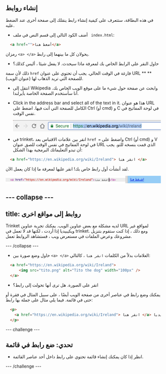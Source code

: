 ## إنشاء روابط

في هذه البطاقة، ستتعرف على كيفية إنشاء رابط ينقلك إلى صفحة أخرى عند الضغط عليه.

- أضف الكود التالي إلى قسم النص في ملف ` index.html`:

```html
  <a href="">أضغط هنا</a>
```

رمزان `<a> </a>` يحولان كل ما بينهما إلى رابط.

- حاول النقر على الرابط الخاص بك لمعرفة ماذا سيحدث. لا يفعل شيئا ، أليس كذلك؟

ذلك لأن سمة `href` فارغة في الوقت الحالي. يجب أن تحتوي على عنوان URL ** ** (عنوان الويب) للصفحة التي تريد الذهاب لها.

- انتقل إلى Wikipedia وابحث عن صفحة حول شيء ما على موقع الويب الخاص بك. أنا سأستخدم الصفحة الخاصة بأيرلندا.

- Click in the address bar and select all of the text in it. هذا هو عنوان URL الكامل للصفحة التي أنت فيها. اضغط على <kdb>Ctrl</kdb> (أو <kdb>cmd</kdb>) و <kdb>C</kdb> في لوحة المفاتيح في نفس الوقت.
    
    ![عنوان URL في شريط العنوان](images/AddressBarURL.png)

- في trinket، انقر بين علامات الاقتباس بعد ` href = ` واضغط على <kdb>Ctrl</kdb> (أو <kdb>cmd</kdb>) و <kdb>V</kdb> في لوحة المفاتيح في نفس الوقت للصق عنوان URL الذي قمت بنسخه للتو. يجب أن تبدو التعليماتك البرمجية بهذا الشكل:

```html
  <a href="https://en.wikipedia.org/wiki/Ireland"> انقر هنا </a>
```

لقد أنشأت أول رابط خاص بك! انقر عليها لمعرفة ما إذا كان يعمل الآن.

![رمز الرابط](images/egLinkTagWithURL.png)

## \--- collapse \---

## title: روابط إلى مواقع اخرى

Trinket لديه مشكلة مع بعض عناوين الويب. يمكنك تجربة عناوين URL لمواقع غير ويكيبيديا إذا أردت ، لكنها قد لا تعمل في trinket. ومع ذلك ، إذا كنت ستقوم بتنزيل مشروعك وعرض الملفات في مستعرض ويب ، فستشاهد الروابط تعمل.

\--- /collapse \---

- حاول وضع صورة بين `<a> </a>` العلامات بدلاً من الكلمات ` انقر هنا ` ، كالتالي:

```html
  <a href="https://en.wikipedia.org/wiki/Ireland">
      <img src="tito.png" alt="Tito the dog" width="100px" />
  </a>
```

- انقر على الصورة. هل ترى أنها تحولت إلى رابط؟

يمكنك وضع رابط في عناصر أخرى من صفحة الويب أيضًا ، على سبيل المثال في فقرة أو حتى في قائمة. فيما يلي مثال على جملة بها رابط:

```html
  <p>
    <a href="https://en.wikipedia.org/wiki/Ireland"> انقر هنا </a> لقراءة صفحة ويكيبيديا!
  </p>
```

\--- challenge \---

## تحدي: ضع رابط في قائمة

- انظر إذا كان يمكنك إنشاء قائمة تحتوي على رابط داخل أحد عناصر القائمة.

\--- /challenge \---